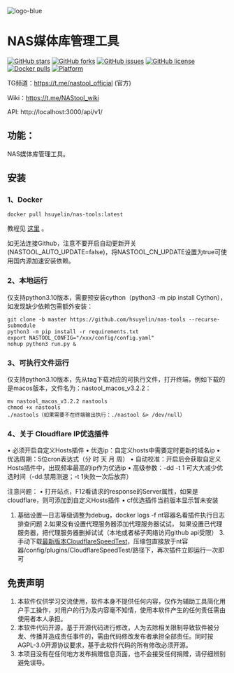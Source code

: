 ![logo-blue](https://user-images.githubusercontent.com/51039935/197520391-f35db354-6071-4c12-86ea-fc450f04bc85.png)
# NAS媒体库管理工具

[![GitHub stars](https://img.shields.io/github/stars/hsuyelin/nas-tools?style=plastic)](https://github.com/hsuyelin/nas-tools/stargazers)
[![GitHub forks](https://img.shields.io/github/forks/hsuyelin/nas-tools?style=plastic)](https://github.com/hsuyelin/nas-tools/network/members)
[![GitHub issues](https://img.shields.io/github/issues/hsuyelin/nas-tools?style=plastic)](https://github.com/hsuyelin/nas-tools/issues)
[![GitHub license](https://img.shields.io/github/license/hsuyelin/nas-tools?style=plastic)](https://github.com/hsuyelin/nas-tools/blob/master/LICENSE.md)
[![Docker pulls](https://img.shields.io/docker/pulls/hsuyelin/nas-tools?style=plastic)](https://hub.docker.com/r/hsuyelin/nas-tools)
[![Platform](https://img.shields.io/badge/platform-amd64/arm64-pink?style=plastic)](https://hub.docker.com/r/hsuyelin/nas-tools)

TG频道：https://t.me/nastool_official (官方)

Wiki：https://t.me/NAStool_wiki

API: http://localhost:3000/api/v1/

## 功能：

NAS媒体库管理工具。

## 安装
### 1、Docker
```
docker pull hsuyelin/nas-tools:latest
```
教程见 [这里](https://raw.githubusercontent.com/hsuyelin/nas-tools/master/docker/readme.md) 。

如无法连接Github，注意不要开启自动更新开关(NASTOOL_AUTO_UPDATE=false)，将NASTOOL_CN_UPDATE设置为true可使用国内源加速安装依赖。

### 2、本地运行
仅支持python3.10版本，需要预安装cython（python3 -m pip install Cython），如发现缺少依赖包需额外安装：
```
git clone -b master https://github.com/hsuyelin/nas-tools --recurse-submodule 
python3 -m pip install -r requirements.txt
export NASTOOL_CONFIG="/xxx/config/config.yaml"
nohup python3 run.py & 
```

### 3、可执行文件运行
仅支持python3.10版本，先从tag下载对应的可执行文件，打开终端，例如下载的是macos版本，文件名为：nastool_macos_v3.2.2：
```
mv nastool_macos_v3.2.2 nastools
chmod +x nastools
./nastools（如果需要不在终端输出执行：./nastool &> /dev/null）
```

### 4、关于 Cloudflare IP优选插件
• 必须开启自定义Hosts插件
• 优选ip：自定义hosts中需要定时更新的域名ip
• 优选周期：5位cron表达式（分 时 天 月 周）
• 自动校准：开启后会获取自定义Hosts插件中，出现频率最高的ip作为优选ip
• 高级参数：-dd -t 1
可大大减少优选时间（-dd:禁用测速；-t 1失败一次后放弃）

注意问题：
• 打开站点，F12看请求的response的Server属性，如果是cloudflare，则可添加到自定义Hosts插件
• cf优选插件当前版本显示暂未安装
1. 基础设置—日志等级调整为debug，docker logs -f nt容器名看插件执行日志排查问题
2.如果没有设置代理服务器添加代理服务器试试， 如果设置已代理服务器，把代理服务器删掉试试（本地或者梯子网络访问github api受限）
3.手动下载[最新版本CloudflareSpeedTest](https://github.com/XIU2/CloudflareSpeedTest/releases)，压缩包直接放于nt容器/config/plugins/CloudflareSpeedTest/路径下，再次插件立即运行一次即可


## 免责声明
1) 本软件仅供学习交流使用，软件本身不提供任何内容，仅作为辅助工具简化用户手工操作，对用户的行为及内容毫不知情，使用本软件产生的任何责任需由使用者本人承担。
2) 本软件代码开源，基于开源代码进行修改，人为去除相关限制导致软件被分发、传播并造成责任事件的，需由代码修改发布者承担全部责任。同时按AGPL-3.0开源协议要求，基于此软件代码的所有修改必须开源。
3) 本项目没有在任何地方发布捐赠信息页面，也不会接受任何捐赠，请仔细辨别避免误导。
